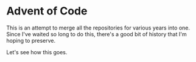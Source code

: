 # Advent of Code
This is an attempt to merge all the repositories for various years into one. Since I've waited so long to do this, there's a good bit of history that I'm hoping to preserve.

Let's see how this goes.